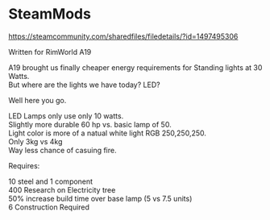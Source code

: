 # SteamMods

https://steamcommunity.com/sharedfiles/filedetails/?id=1497495306

Written for RimWorld A19

A19 brought us finally cheaper energy requirements for Standing lights at 30 Watts.  
But where are the lights we have today? LED? 

Well here you go.

LED Lamps only use only 10 watts.  
Slightly more durable 60 hp vs. basic lamp of 50.  
Light color is more of a natual white light RGB 250,250,250.  
Only 3kg vs 4kg  
Way less chance of casuing fire.  

Requires:  

10 steel and 1 component  
400 Research on Electricity tree  
50% increase build time over base lamp (5 vs 7.5 units)  
6 Construction Required  
